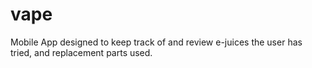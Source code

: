 # vape
Mobile App designed to keep track of and review e-juices the user has tried, and replacement parts used.